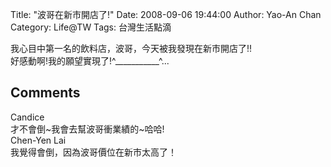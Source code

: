 Title: "波哥在新市開店了!"
Date: 2008-09-06 19:44:00
Author: Yao-An Chan
Category: Life@TW
Tags: 台灣生活點滴


<div class='post'>
我心目中第一名的飲料店，波哥，今天被我發現在新市開店了!!<br />好感動啊!我的願望實現了!^___________^...</div>
<h2>Comments</h2>
<div class='comments'>
<div class='comment'>
<div class='author'>Candice</div>
<div class='content'>
才不會倒~我會去幫波哥衝業績的~哈哈!</div>
</div>
<div class='comment'>
<div class='author'>Chen-Yen Lai</div>
<div class='content'>
我覺得會倒，因為波哥價位在新市太高了！</div>
</div>
</div>
